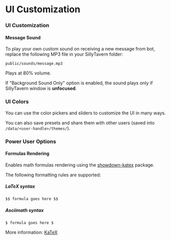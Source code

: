 # UI Customization

### UI Customization

#### Message Sound

To play your own custom sound on receiving a new message from bot, replace the following MP3 file in your SillyTavern folder:

`public/sounds/message.mp3`

Plays at 80% volume.

If "Background Sound Only" option is enabled, the sound plays only if SillyTavern window is **unfocused**.

### UI Colors

You can use the color pickers and sliders to customize the UI in many ways.

You can also save presets and share them with other users (saved into `/data/<user-handle>/themes/`).

### Power User Options

#### Formulas Rendering

Enables math formulas rendering using the [showdown-katex](https://obedm503.github.io/showdown-katex/) package.

The following formatting rules are supported:

##### LaTeX syntax

```txt
$$ formula goes here $$
```

##### Asciimath syntax

```txt
$ formula goes here $
```

More information: [KaTeX](https://katex.org/)
